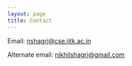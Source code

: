 ```yaml
---
layout: page
title: Contact
---
```


Email: [nshagri@cse.iitk.ac.in](mailto:nshagri@cse.iitk.ac.in)

Alternate email: [nikhilshagri@gmail.com](nikhilshagri@gmail.com)
